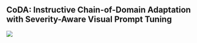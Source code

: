 ## CoDA: Instructive Chain-of-Domain Adaptation with Severity-Aware Visual Prompt Tuning 
<a href="" target='_blank'><img src="https://visitor-badge.laobi.icu/badge?page_id=Cuzyoung.CoDA&left_color=gray&right_color=blue"> </a>

